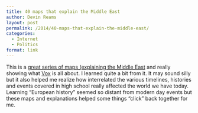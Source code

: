 ```yaml
---
title: 40 maps that explain the Middle East
author: Devin Reams
layout: post
permalink: /2014/40-maps-that-explain-the-middle-east/
categories:
  - Internet
  - Politics
format: link
---
```

This is a [great series of maps (explaining the Middle East][1] and really showing what [Vox][2] is all about. I learned quite a bit from it. It may sound silly but it also helped me realize how interrelated the various timelines, histories and events covered in high school really affected the world we have today. Learning &#8220;European history&#8221; seemed so distant from modern day events but these maps and explanations helped some things &#8220;click&#8221; back together for me.

 [1]: http://www.vox.com/a/maps-explain-the-middle-east
 [2]: http://vox.com/